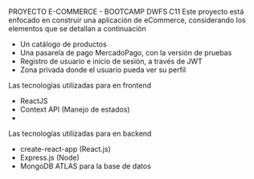 PROYECTO E-COMMERCE - BOOTCAMP DWFS C11 
Este proyecto está enfocado en construir una aplicación de eCommerce, considerando los elementos que se detallan a continuación

- Un catálogo de productos 
- Una pasarela de pago MercadoPago, con la versión de pruebas 
- Registro de usuario e inicio de sesión, a través de JWT 
- Zona privada donde el usuario pueda ver su perfil

Las tecnologías utilizadas para en frontend 
- ReactJS 
- Context API (Manejo de estados)
- 
Las tecnologías utilizadas para en backend 
- create-react-app (React.js)
- Express.js (Node)
- MongoDB ATLAS para la base de datos


